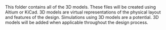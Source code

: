This folder contains all of the 3D models.  These files will be created using Altium or KiCad.  3D models are virtual representations of the physical layout and features of the design.  Simulations using 3D models are a potential.  3D models will be added when applicable throughout the design process.
